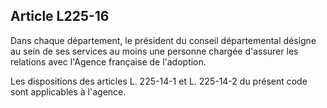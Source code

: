 ## Article L225-16

Dans chaque département, le président du conseil départemental désigne au sein de ses services au moins une
personne chargée d'assurer les relations avec l'Agence française de l'adoption.

Les dispositions des articles L. 225-14-1 et L. 225-14-2 du présent code sont applicables à l'agence.

